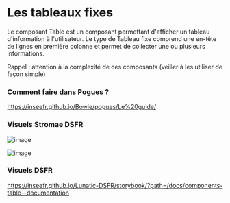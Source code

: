 # Les tableaux fixes

Le composant Table est un composant permettant d'afficher un tableau d'information à l'utilisateur.
Le type de Tableau fixe comprend une en-tête de lignes en première colonne et permet de collecter une ou plusieurs informations.

Rappel : attention à la complexité de ces composants (veiller à les utiliser de façon simple)

### Comment faire dans Pogues ?

https://inseefr.github.io/Bowie/pogues/Le%20guide/

### Visuels Stromae DSFR

![image](https://github.com/InseeFr/Stromae/assets/71011059/78e10708-335c-49f5-a042-2d8dbb28605a)

![image](https://github.com/InseeFr/Stromae/assets/71011059/0551741d-05d6-4254-b866-48eacccf6034)

### Visuels DSFR

https://inseefr.github.io/Lunatic-DSFR/storybook/?path=/docs/components-table--documentation

